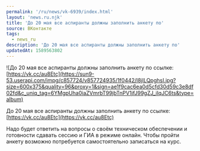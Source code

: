 ```yaml
---
permalink: '/ru/news/vk-6939/index.html'
layout: 'news.ru.njk'
title: 'До 20 мая все аспиранты должны заполнить анкету по'
source: ВКонтакте
tags:
  - news_ru
description: 'До 20 мая все аспиранты должны заполнить анкету по'
updatedAt: 1589563802
---
```

![До 20 мая все аспиранты должны заполнить анкету по ссылке:[https://vk.cc/au8Etc](https://sun9-53.userapi.com/impg/c857724/v857724935/1f0442/l8jlLQpghsI.jpg?size=600x375&quality=96&proxy=1&sign=ae1f9cac6ea0d5cfd30d59c3e8df02fd&c_uniq_tag=6YMgpUha0iaZVmrbT99jbTnPV1jfJ99gZJ_iIqJC6ts&type=album)

До 20 мая все аспиранты должны заполнить анкету по ссылке: [https://vk.cc/au8Etc](https://vk.cc/au8Etc)

Надо будет ответить на вопросы о своём техническом обеспечении и готовности сдавать сессию и ГИА в режиме онлайн. Чтобы пройти анкету возможно потребуется самостоятельно записаться на курс.
